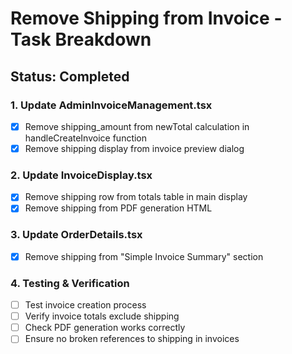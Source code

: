 # Remove Shipping from Invoice - Task Breakdown

## Status: Completed

### 1. Update AdminInvoiceManagement.tsx
- [x] Remove shipping_amount from newTotal calculation in handleCreateInvoice function
- [x] Remove shipping display from invoice preview dialog

### 2. Update InvoiceDisplay.tsx
- [x] Remove shipping row from totals table in main display
- [x] Remove shipping from PDF generation HTML

### 3. Update OrderDetails.tsx
- [x] Remove shipping from "Simple Invoice Summary" section

### 4. Testing & Verification
- [ ] Test invoice creation process
- [ ] Verify invoice totals exclude shipping
- [ ] Check PDF generation works correctly
- [ ] Ensure no broken references to shipping in invoices
